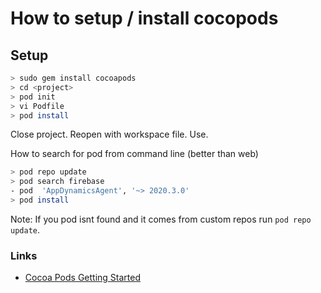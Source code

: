 # How to setup / install cocopods

## Setup

```bash
> sudo gem install cocoapods
> cd <project>
> pod init
> vi Podfile
> pod install

```
Close project.
Reopen with workspace file.
Use.

How to search for pod from command line (better than web)

```bash
> pod repo update
> pod search firebase
- pod  'AppDynamicsAgent', '~> 2020.3.0'
> pod install
```

   Note: If you pod isnt found and it comes from custom repos run `pod repo update`.

### Links

- [Cocoa Pods Getting Started](https://guides.cocoapods.org/using/getting-started.html#getting-started)
